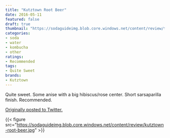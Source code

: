 ```yaml
---
title: "Kutztown Root Beer"
date: 2016-05-11
featured: false
draft: true
thumbnail: "https://sodaguideimg.blob.core.windows.net/content/review/thumbs/kutztown-root-beer.jpg"
categories:
- soda
- water
- kombucha
- other
ratings:
- Recommended
tags:
- Quite Sweet
brands:
- Kutztown
---
```


Quite sweet. Some anise with a big hibiscus/rose center. Short sarsaparilla finish. Recommended.

[Originally posted to Twitter.](https://twitter.com/Cavorter/status/730432598971834369)

{{< figure src="https://sodaguideimg.blob.core.windows.net/content/review/kutztown-root-beer.jpg" >}}

